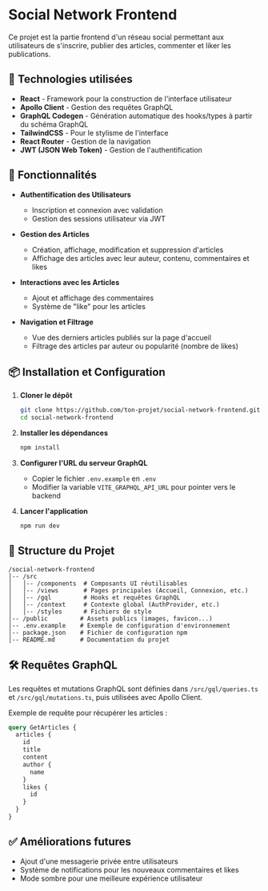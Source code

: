 
# Social Network Frontend

Ce projet est la partie frontend d'un réseau social permettant aux utilisateurs de s'inscrire, publier des articles, commenter et liker les publications.

## 🚀 Technologies utilisées

- **React** - Framework pour la construction de l'interface utilisateur
- **Apollo Client** - Gestion des requêtes GraphQL
- **GraphQL Codegen** - Génération automatique des hooks/types à partir du schéma GraphQL
- **TailwindCSS** - Pour le stylisme de l'interface
- **React Router** - Gestion de la navigation
- **JWT (JSON Web Token)** - Gestion de l'authentification

## 📌 Fonctionnalités

- **Authentification des Utilisateurs**
  - Inscription et connexion avec validation
  - Gestion des sessions utilisateur via JWT

- **Gestion des Articles**
  - Création, affichage, modification et suppression d'articles
  - Affichage des articles avec leur auteur, contenu, commentaires et likes

- **Interactions avec les Articles**
  - Ajout et affichage des commentaires
  - Système de "like" pour les articles

- **Navigation et Filtrage**
  - Vue des derniers articles publiés sur la page d'accueil
  - Filtrage des articles par auteur ou popularité (nombre de likes)

## 📦 Installation et Configuration

1. **Cloner le dépôt**
   ```bash
   git clone https://github.com/ton-projet/social-network-frontend.git
   cd social-network-frontend
   ```

2. **Installer les dépendances**
   ```bash
   npm install
   ```

3. **Configurer l'URL du serveur GraphQL**
   - Copier le fichier `.env.example` en `.env`
   - Modifier la variable `VITE_GRAPHQL_API_URL` pour pointer vers le backend

4. **Lancer l'application**
   ```bash
   npm run dev
   ```

## 📂 Structure du Projet

```
/social-network-frontend
│-- /src
│   │-- /components  # Composants UI réutilisables
│   │-- /views       # Pages principales (Accueil, Connexion, etc.)
│   │-- /gql         # Hooks et requêtes GraphQL
│   │-- /context     # Contexte global (AuthProvider, etc.)
│   │-- /styles      # Fichiers de style
│-- /public         # Assets publics (images, favicon...)
│-- .env.example    # Exemple de configuration d'environnement
│-- package.json    # Fichier de configuration npm
│-- README.md       # Documentation du projet
```

## 🛠️ Requêtes GraphQL

Les requêtes et mutations GraphQL sont définies dans `/src/gql/queries.ts` et `/src/gql/mutations.ts`, puis utilisées avec Apollo Client.

Exemple de requête pour récupérer les articles :
```graphql
query GetArticles {
  articles {
    id
    title
    content
    author {
      name
    }
    likes {
      id
    }
  }
}
```

## ✅ Améliorations futures
- Ajout d'une messagerie privée entre utilisateurs
- Système de notifications pour les nouveaux commentaires et likes
- Mode sombre pour une meilleure expérience utilisateur
